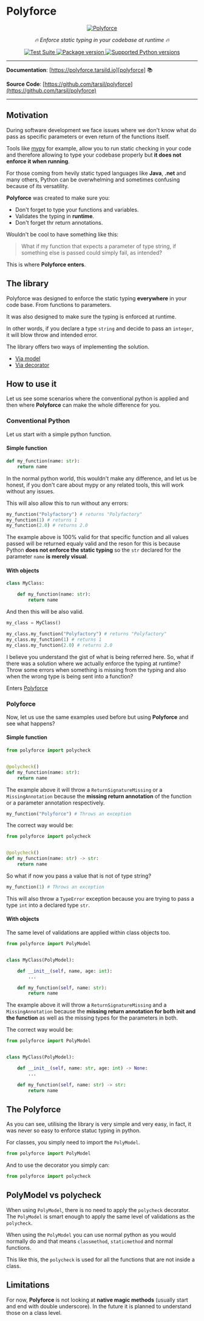 # Polyforce

<p align="center">
  <a href="https://polyforce.tarsild.io"><img src="https://res.cloudinary.com/tarsild/image/upload/v1696959172/packages/polyforce/logo_pyynl9.png" alt='Polyforce'></a>
</p>

<p align="center">
    <em>🔥 Enforce static typing in your codebase at runtime 🔥</em>
</p>

<p align="center">
<a href="https://github.com/tarsil/polyforce/workflows/Test%20Suite/badge.svg?event=push&branch=main" target="_blank">
    <img src="https://github.com/tarsil/polyforce/workflows/Test%20Suite/badge.svg?event=push&branch=main" alt="Test Suite">
</a>

<a href="https://pypi.org/project/polyforce" target="_blank">
    <img src="https://img.shields.io/pypi/v/polyforce?color=%2334D058&label=pypi%20package" alt="Package version">
</a>

<a href="https://pypi.org/project/polyforce" target="_blank">
    <img src="https://img.shields.io/pypi/pyversions/polyforce.svg?color=%2334D058" alt="Supported Python versions">
</a>
</p>

---

**Documentation**: [https://polyforce.tarsild.io][polyforce] 📚

**Source Code**: [https://github.com/tarsil/polyforce](https://github.com/tarsil/polyforce)

---

## Motivation

During software development we face issues where we don't know what do pass as specific parameters
or even return of the functions itself.

Tools like [mypy][mypy] for example, allow you to run static checking in your code and therefore
allowing to type your codebase properly but **it does not enforce it when running**.

For those coming from hevily static typed languages like **Java**, **.net** and many others, Python
can be overwhelming and sometimes confusing because of its versatility.

**Polyforce** was created to make sure you:

* Don't forget to type your functions and variables.
* Validates the typing in **runtime**.
* Don't forget thr return annotations.

Wouldn't be cool to have something like this:

> What if my function that expects a parameter of type string, if something else is passed could
simply fail, as intended?

This is where **Polyforce enters**.

## The library

Polyforce was designed to enforce the static typing **everywhere** in your code base. From functions
to parameters.

It was also designed to make sure the typing is enforced at runtime.

In other words, if you declare a type `string` and decide to pass an `integer`, it will blow throw
and intended error.

The library offers two ways of implementing the solution.

* [Via model](./model.md)
* [Via decorator](./decorator.md)

## How to use it

Let us see some scenarios where the conventional python is applied and then where **Polyforce**
can make the whole difference for you.

### Conventional Python

Let us start with a simple python function.

#### Simple function

```python
def my_function(name: str):
    return name
```

In the normal python world, this wouldn't make any difference, and let us be honest, if you don't care
about mypy or any related tools, this will work without any issues.

This will also allow this to run without any errors:

```python
my_function("Polyfactory") # returns "Polyfactory"
my_function(1) # returns 1
my_function(2.0) # returns 2.0
```

The example above is 100% valid for that specific function and all values passed will be returned
equaly valid and the reson for this is because Python **does not enforce the static typing** so
the `str` declared for the parameter `name` **is merely visual**.

#### With objects

```python
class MyClass:

    def my_function(name: str):
        return name
```

And then this will be also valid.

```python
my_class = MyClass()

my_class.my_function("Polyfactory") # returns "Polyfactory"
my_class.my_function(1) # returns 1
my_class.my_function(2.0) # returns 2.0
```

I believe you understand the gist of what is being referred here. So, what if there was a solution
where we actually enforce the typing at runtime? Throw some errors when something is missing from
the typing and also when the wrong type is being sent into a function?

Enters [Polyforce](#polyforce)

### Polyforce

Now, let us use the same examples used before but using **Polyforce** and see what happens?

#### Simple function

```python hl_lines="1"
from polyforce import polycheck


@polycheck()
def my_function(name: str):
    return name
```

The example above it will throw a `ReturnSignatureMissing` or a `MissingAnnotation`
because the **missing return annotation** of the function or a parameter annotation respectively.

```python
my_function("Polyforce") # Throws an exception
```

The correct way would be:

```python hl_lines="1 5"
from polyforce import polycheck


@polycheck()
def my_function(name: str) -> str:
    return name
```

So what if now you pass a value that is not of type string?

```python
my_function(1) # Throws an exception
```

This will also throw a `TypeError` exception because you are trying to pass a type `int` into a
declared type `str`.

#### With objects

The same level of validations are applied within class objects too.

```python hl_lines="1 4"
from polyforce import PolyModel


class MyClass(PolyModel):

    def __init__(self, name, age: int):
        ...

    def my_function(self, name: str):
        return name
```

The example above it will throw a `ReturnSignatureMissing` and a `MissingAnnotation`
because the **missing return annotation for both __init__ and the function** as well as the missing
types for the parameters in both.

The correct way would be:

```python hl_lines="1 4"
from polyforce import PolyModel


class MyClass(PolyModel):

    def __init__(self, name: str, age: int) -> None:
        ...

    def my_function(self, name: str) -> str:
        return name
```

## The Polyforce

As you can see, utilising the library is very simple and very easy, in fact, it was never so easy to
enforce statuc typing in python.

For classes, you simply need to import the `PolyModel`.

```python
from polyforce import PolyModel
```

And to use the decorator you simply can:

```python
from polyforce import polycheck
```

## PolyModel vs polycheck

When using `PolyModel`, there is no need to apply the `polycheck` decorator. The `PolyModel` is
smart enough to apply the same level of validations as the `polycheck`.

When using the `PolyModel` you can use normal python as you would normally do and that means
`classmethod`, `staticmethod` and normal functions.

This like this, the `polycheck` is used for all the functions that are not inside a class.

## Limitations

For now, **Polyforce** is not looking at **native magic methods** (usually start and end with double underscore).
In the future it is planned to understand those on a class level.

[polyforce]: https://polyforce.tarsild.io
[mypy]: https://mypy.readthedocs.io/en/stable/
